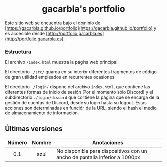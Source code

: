 <h1 align="center">gacarbla's portfolio</h1>

Este sitio web se encuentra bajo el dominio de [https://gacarbla.github.io/portfolio](https://gacarbla.github.io/portfolio) y es accesible desde [http://portfolio.gacarbla.es](http://portfolio.gacarbla.es).

### Estructura

El archivo `/index.html` muestra la página web principal.

El directorio `./src/` guarda en su interior diferentes fragmentos de código de gran utilidad empleados en recurrentes ocasiones.

El directorio `./login/` dispone del archivo `index.html`, que contiene las diferentes formas de inicio de sesión (Por el momento sólo Discord) y el subdirectorio `./login/discord` que contiene la página que se encarga de la gestión de cuentas de Discord, desde su login hasta su logout. Éstas acciones son determinadas en función de la URL, siendo el hash el medio de almacenamiento de información.

## Últimas versiones

| Número | Nombre | Anotaciones |
|:---:|:---:|---|
|0.1|azul|No disponible para dispositivos con un ancho de pantalla inferior a 1000px|